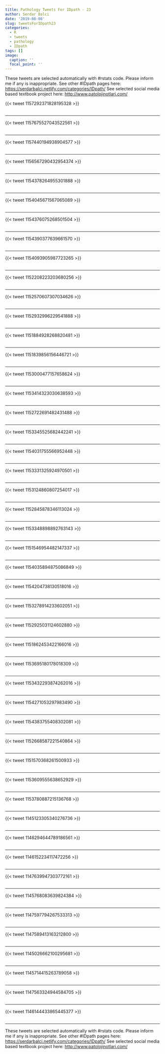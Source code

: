 ```yaml
---
title: Pathology Tweets For IDpath - 23
author: Serdar Balci
date: '2019-08-08'
slug: tweetsForIDpath23
categories:
  - R
  - tweets
  - pathology
  - IDpath
tags: []
image:
  caption: ''
  focal_point: ''
---
```



These tweets are selected automatically with #rstats code. Please inform me if any is inappropriate.
See other #IDpath pages here: https://serdarbalci.netlify.com/categories/IDpath/ 
See selected social media based textbook project here: http://www.patolojinotlari.com/

{{< tweet 1157292371828195328 >}}
<br>
<br>
<hr>
{{< tweet 1157675527043522561 >}}
<br>
<br>
<hr>
{{< tweet 1157440194938904577 >}}
<br>
<br>
<hr>
{{< tweet 1156567290432954374 >}}
<br>
<br>
<hr>
{{< tweet 1154378264955301888 >}}
<br>
<br>
<hr>
{{< tweet 1154045671567065089 >}}
<br>
<br>
<hr>
{{< tweet 1154376075268501504 >}}
<br>
<br>
<hr>
{{< tweet 1154390377639661570 >}}
<br>
<br>
<hr>
{{< tweet 1154093905987723265 >}}
<br>
<br>
<hr>
{{< tweet 1152208223203680256 >}}
<br>
<br>
<hr>
{{< tweet 1152570607307034626 >}}
<br>
<br>
<hr>
{{< tweet 1152932996229541888 >}}
<br>
<br>
<hr>
{{< tweet 1151884928268820481 >}}
<br>
<br>
<hr>
{{< tweet 1151839856156446721 >}}
<br>
<br>
<hr>
{{< tweet 1153000477157658624 >}}
<br>
<br>
<hr>
{{< tweet 1153414323030638593 >}}
<br>
<br>
<hr>
{{< tweet 1152722691482431488 >}}
<br>
<br>
<hr>
{{< tweet 1153345525682442241 >}}
<br>
<br>
<hr>
{{< tweet 1154031755566952448 >}}
<br>
<br>
<hr>
{{< tweet 1153331325924970501 >}}
<br>
<br>
<hr>
{{< tweet 1153124860807254017 >}}
<br>
<br>
<hr>
{{< tweet 1152845878346113024 >}}
<br>
<br>
<hr>
{{< tweet 1153348898892763143 >}}
<br>
<br>
<hr>
{{< tweet 1151546954482147337 >}}
<br>
<br>
<hr>
{{< tweet 1154035894875086849 >}}
<br>
<br>
<hr>
{{< tweet 1154204738130518016 >}}
<br>
<br>
<hr>
{{< tweet 1153278914233602051 >}}
<br>
<br>
<hr>
{{< tweet 1152925031124602880 >}}
<br>
<br>
<hr>
{{< tweet 1151862453422166016 >}}
<br>
<br>
<hr>
{{< tweet 1153695180178018309 >}}
<br>
<br>
<hr>
{{< tweet 1153432293874262016 >}}
<br>
<br>
<hr>
{{< tweet 1154271053297983490 >}}
<br>
<br>
<hr>
{{< tweet 1154383755408302081 >}}
<br>
<br>
<hr>
{{< tweet 1152668587221540864 >}}
<br>
<br>
<hr>
{{< tweet 1151570368261500933 >}}
<br>
<br>
<hr>
{{< tweet 1153609555638652929 >}}
<br>
<br>
<hr>
{{< tweet 1153780887215136768 >}}
<br>
<br>
<hr>
{{< tweet 1145123305340276736 >}}
<br>
<br>
<hr>
{{< tweet 1146294644789186561 >}}
<br>
<br>
<hr>
{{< tweet 1146152234117472256 >}}
<br>
<br>
<hr>
{{< tweet 1147639947303772161 >}}
<br>
<br>
<hr>
{{< tweet 1145768083639824384 >}}
<br>
<br>
<hr>
{{< tweet 1147597794267533313 >}}
<br>
<br>
<hr>
{{< tweet 1147589413163212800 >}}
<br>
<br>
<hr>
{{< tweet 1145026662100295681 >}}
<br>
<br>
<hr>
{{< tweet 1145714415263789058 >}}
<br>
<br>
<hr>
{{< tweet 1147563324944584705 >}}
<br>
<br>
<hr>
{{< tweet 1146144433865445377 >}}
<br>
<br>
<hr>


These tweets are selected automatically with #rstats code. Please inform me if any is inappropriate.
See other #IDpath pages here: https://serdarbalci.netlify.com/categories/IDpath/ 
See selected social media based textbook project here: http://www.patolojinotlari.com/
